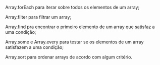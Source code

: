 Array.forEach para iterar sobre todos os elementos de um array;

Array.filter para filtrar um array;

Array.find pra encontrar o primeiro elemento de um array que satisfaz a uma condição;

Array.some e Array.every para testar se os elementos de um array satisfazem a uma condição;

Array.sort para ordenar arrays de acordo com algum critério.